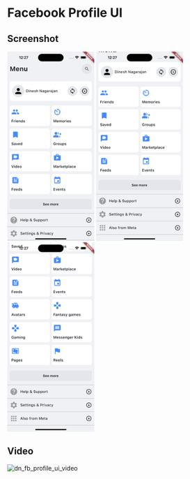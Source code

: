 # Facebook Profile UI

## Screenshot
<img src="https://github.com/dineshnagarajandev/dn_flutter_profile_ui/blob/main/dn_profile_ui/lib/facebook_profile_ui/screenshots/dn_fb_profile_ui_1.png" width="200">  <img src="https://github.com/dineshnagarajandev/dn_flutter_profile_ui/blob/main/dn_profile_ui/lib/facebook_profile_ui/screenshots/dn_fb_profile_ui_2.png" width="200">  <img src="https://github.com/dineshnagarajandev/dn_flutter_profile_ui/blob/main/dn_profile_ui/lib/facebook_profile_ui/screenshots/dn_fb_profile_ui_3.png" width="200">

## Video
![dn_fb_profile_ui_video](https://github.com/dineshnagarajandev/dn_flutter_profile_ui/assets/3772209/90c87f1b-c0c1-4d11-b437-783c4f11f773)
